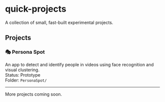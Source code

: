 # quick-projects

A collection of small, fast-built experimental projects.

## Projects

### 🎭 Persona Spot  
An app to detect and identify people in videos using face recognition and visual clustering.  
Status: Prototype  
Folder: `PersonaSpot/`

---

More projects coming soon.

